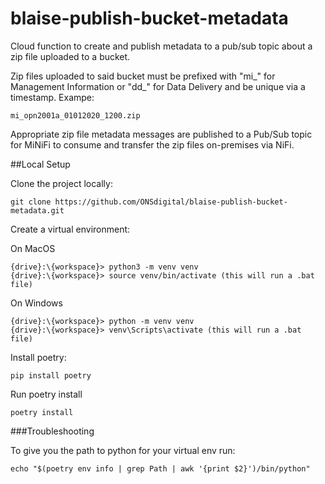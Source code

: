 # blaise-publish-bucket-metadata

Cloud function to create and publish metadata to a pub/sub topic about a zip file uploaded to a bucket.

Zip files uploaded to said bucket must be prefixed with "mi_" for Management Information or "dd_" for Data Delivery and be unique via a timestamp. Exampe:

`mi_opn2001a_01012020_1200.zip`

Appropriate zip file metadata messages are published to a Pub/Sub topic for MiNiFi to consume and transfer the zip files on-premises via NiFi.

##Local Setup

Clone the project locally:

```
git clone https://github.com/ONSdigital/blaise-publish-bucket-metadata.git
```

Create a virtual environment:

On MacOS
```
{drive}:\{workspace}> python3 -m venv venv  
{drive}:\{workspace}> source venv/bin/activate (this will run a .bat file)
```
On Windows
```
{drive}:\{workspace}> python -m venv venv  
{drive}:\{workspace}> venv\Scripts\activate (this will run a .bat file)
```

Install poetry:
```
pip install poetry
```

Run poetry install
```
poetry install
```

###Troubleshooting

To give you the path to python for your virtual env run:
```
echo "$(poetry env info | grep Path | awk '{print $2}')/bin/python"
```

